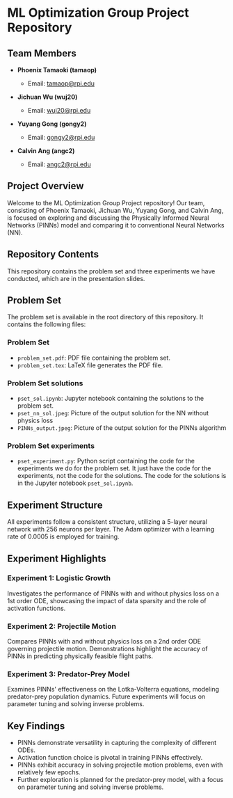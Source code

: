 # ML Optimization Group Project Repository

## Team Members
- **Phoenix Tamaoki (tamaop)**
  - Email: tamaop@rpi.edu

- **Jichuan Wu (wuj20)**
  - Email: wuj20@rpi.edu

- **Yuyang Gong (gongy2)**
  - Email: gongy2@rpi.edu

- **Calvin Ang (angc2)**
  - Email: angc2@rpi.edu

## Project Overview

Welcome to the ML Optimization Group Project repository! Our team, consisting of Phoenix Tamaoki, Jichuan Wu, Yuyang Gong, and Calvin Ang, is focused on exploring and discussing the Physically Informed Neural Networks (PINNs) model and comparing it to conventional Neural Networks (NN).

## Repository Contents
This repository contains the problem set and three experiments we have conducted, which are in the presentation slides.

## Problem Set
The problem set is available in the root directory of this repository. It contains the following files:
### Problem Set
- `problem_set.pdf`: PDF file containing the problem set.
- `problem_set.tex`: LaTeX file generates the PDF file.

### Problem Set solutions
- `pset_sol.ipynb`: Jupyter notebook containing the solutions to the problem set.
- `pset_nn_sol.jpeg`: Picture of the output solution for the NN without physics loss
- `PINNs_output.jpeg`: Picture of the output solution for the PINNs algorithm

### Problem Set experiments
- `pset_experiment.py`: Python script containing the code for the experiments we do for the problem set. It just have the code for the experiments, not the code for the solutions. The code for the solutions is in the Jupyter notebook `pset_sol.ipynb`.

## Experiment Structure
All experiments follow a consistent structure, utilizing a 5-layer neural network with 256 neurons per layer. The Adam optimizer with a learning rate of 0.0005 is employed for training.

## Experiment Highlights

### Experiment 1: Logistic Growth
Investigates the performance of PINNs with and without physics loss on a 1st order ODE, showcasing the impact of data sparsity and the role of activation functions.

### Experiment 2: Projectile Motion
Compares PINNs with and without physics loss on a 2nd order ODE governing projectile motion. Demonstrations highlight the accuracy of PINNs in predicting physically feasible flight paths.

### Experiment 3: Predator-Prey Model
Examines PINNs' effectiveness on the Lotka-Volterra equations, modeling predator-prey population dynamics. Future experiments will focus on parameter tuning and solving inverse problems.

## Key Findings
- PINNs demonstrate versatility in capturing the complexity of different ODEs.
- Activation function choice is pivotal in training PINNs effectively.
- PINNs exhibit accuracy in solving projectile motion problems, even with relatively few epochs.
- Further exploration is planned for the predator-prey model, with a focus on parameter tuning and solving inverse problems.
